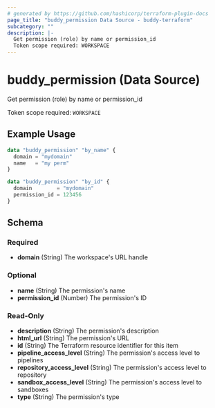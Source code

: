```yaml
---
# generated by https://github.com/hashicorp/terraform-plugin-docs
page_title: "buddy_permission Data Source - buddy-terraform"
subcategory: ""
description: |-
  Get permission (role) by name or permission_id
  Token scope required: WORKSPACE
---
```


# buddy_permission (Data Source)

Get permission (role) by name or permission_id

Token scope required: `WORKSPACE`

## Example Usage

```terraform
data "buddy_permission" "by_name" {
  domain = "mydomain"
  name   = "my perm"
}

data "buddy_permission" "by_id" {
  domain        = "mydomain"
  permission_id = 123456
}
```

<!-- schema generated by tfplugindocs -->
## Schema

### Required

- **domain** (String) The workspace's URL handle

### Optional

- **name** (String) The permission's name
- **permission_id** (Number) The permission's ID

### Read-Only

- **description** (String) The permission's description
- **html_url** (String) The permission's URL
- **id** (String) The Terraform resource identifier for this item
- **pipeline_access_level** (String) The permission's access level to pipelines
- **repository_access_level** (String) The permission's access level to repository
- **sandbox_access_level** (String) The permission's access level to sandboxes
- **type** (String) The permission's type


